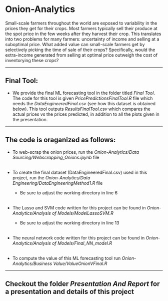 # Onion-Analytics
Small-scale farmers throughout the world are exposed to variability in the prices they get for their crops. Most farmers typically sell their produce at the spot price in the few weeks after they harvest their crop. This translates into two problems for many farmers: uncertainty of income and selling at a suboptimal price. What added value can small-scale farmers get by selectively picking the time of sale of their crops? Specifically, would the extra-income generated from selling at optimal price outweigh the cost of inventorying these crops?

---

## Final Tool:
* We provide the final ML forecasting tool in the folder titled *Final Tool*. The code for this tool is given *PricePredictionsFinalTool.R* file which needs the *DataEngineeredFinal.csv* (see how this dataset is obtained below). This tool outputs *ResultsFinalTool.csv* which compares the actual prices vs the prices predicted, in addition to all the plots given in the presentation.
---


## The code is oraganized as follows:
* To web-scrap the onion prices, run the *Onion-Analytics/Data Sourcing/Webscrapping_Onions.ipynb* file<br/><br/>

* To create the final dataset (DataEngineeredFinal.csv) used in this project, run the *Onion-Analytics/Data Engineering/DataEngineeringMethod1.R* file
  * Be sure to adjust the working directory in line 6 <br/><br/>

* The Lasso and SVM code written for this project can be found in *Onion-Analytics/Analysis of Models/ModelLassoSVM.R*
  * Be sure to adjust the working directory in line 13 <br/><br/>

* The neural network code written for this project can be found in *Onion-Analytics/Analysis of Models/Final_NN_model.R* <br/><br/>

* To compute the value of this ML forecasting tool run *Onion-Analytics/Business Value/ValueOnionVFinal.R*
---

## Checkout the folder *Presentation And Report* for a presentation and details of this project

